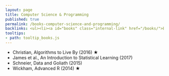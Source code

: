 ```yaml
---
layout: page
title: Computer Science & Programming
published: true
permalink: /books-computer-science-and-programming/
backlinks: <ul><li><a id="books" class="internal-link" href="/books/">Books</a></li></ul>
tooltips: 
- path: tooltip_books.js
---
```


* Christian, Algorithms to Live By (2016) ★
* James et al., An Introduction to Statistical Learning (2017)
* Schneier, Data and Goliath (2015)
* Wickham, Advanced R (2014) ★
